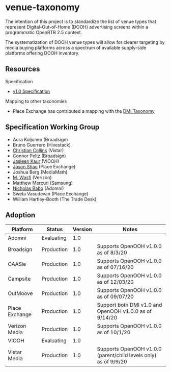 # venue-taxonomy

The intention of this project is to standardize the list of venue types that represent
Digital-Out-of-Home (DOOH) advertising screens within a programmatic OpenRTB 2.5 context.

The systematization of DOOH venue types will allow for clearer targeting by media buying
platforms across a spectrum of available supply-side platforms offering DOOH inventory.

## Resources

Specification

* [v1.0 Specification](./specification-1.0.md)

Mapping to other taxonomies

* Place Exchange has contributed a mapping with the [DMI Taxonomy](./DMI%20DOOH%20ID%20Mapping.csv)

## Specification Working Group

* Aura Koljonen (Broadsign)
* Bruno Guerrero (Hivestack)
* [Christian Collins](https://github.com/christiancollins11) (Vistar)
* Connor Peltz (Broadsign)
* [Jasleen Kaur](https://github.com/jasleenk-viooh) (VIOOH)
* [Jason Shao](https://github.com/jayshao) (Place Exchange)
* Joshua Berg (MediaMath)
* [M. Wasfi](https://github.com/mowasfi7) (Verizon)
* Matthew Mercuri (Samsung)
* [Nicholas Babb](https://github.com/ndbabb) (Adomni)
* Sweta Vasudevan (Place Exchange)
* William Hartley-Booth (The Trade Desk)

## Adoption

| Platform | Status | Version | Notes |
| ----------- | ------ | ------- | ----- |
| Adomni | Evaluating | 1.0 |  |
| Broadsign | Production | 1.0 | Supports OpenOOH v1.0.0 as of 8/3/20 |
| CAASie | Production | 1.0 | Supports OpenOOH v1.0.0 as of 07/16/20 |
| Campsite | Production | 1.0 | Supports OpenOOH v1.0.0 as of 12/03/20 |
| OutMoove | Production | 1.0 | Supports OpenOOH v1.0.0 as of 09/07/20 |
| Place Exchange | Production | 1.0 | Support both DMI v1.0 and OpenOOH v1.0.0 as of 9/14/20 |
| Verizon Media | Production | 1.0 | Supports OpenOOH v1.0.0 as of 10/1/20 |
| VIOOH | Evaluating | 1.0 |  |
| Vistar Media | Production | 1.0 | Supports OpenOOH v1.0.0 (parent/child levels only) as of 9/9/20
